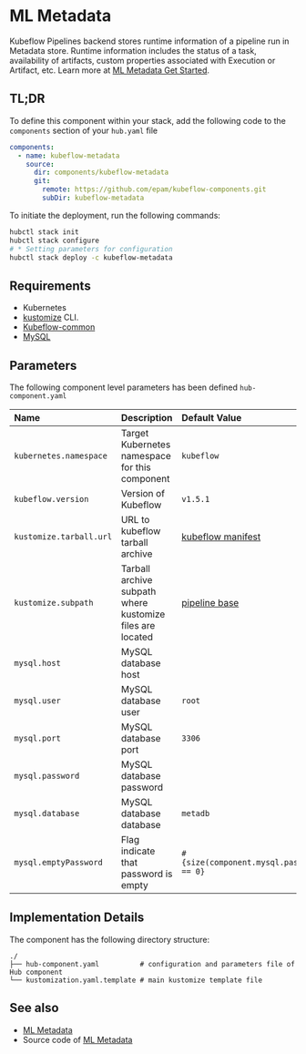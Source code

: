 # ML Metadata

Kubeflow Pipelines backend stores runtime information of a pipeline run in Metadata store. Runtime information includes
the status of a task, availability of artifacts, custom properties associated with Execution or Artifact, etc. Learn
more at [ML Metadata Get Started](https://github.com/google/ml-metadata/blob/master/g3doc/get_started.md).

## TL;DR

To define this component within your stack, add the following code to the `components` section of your  `hub.yaml` file

```yaml
components:  
  - name: kubeflow-metadata
    source:
      dir: components/kubeflow-metadata
      git:
        remote: https://github.com/epam/kubeflow-components.git
        subDir: kubeflow-metadata
```

To initiate the deployment, run the following commands:

```bash
hubctl stack init
hubctl stack configure
# * Setting parameters for configuration 
hubctl stack deploy -c kubeflow-metadata
```

## Requirements

- Kubernetes
- [kustomize](https://kustomize.io) CLI.
- [Kubeflow-common](../kubeflow-common)
- [MySQL](../mysql)

## Parameters

The following component level parameters has been defined `hub-component.yaml`

| Name                    | Description                                    | Default Value                                                                                  | Required |
|:------------------------|:-----------------------------------------------|:-----------------------------------------------------------------------------------------------|:--------:|
| `kubernetes.namespace`  | Target Kubernetes namespace for this component | `kubeflow`                                                                                     |          |
| `kubeflow.version`      | Version of Kubeflow                            | `v1.5.1`                                                                                       |          |
| `kustomize.tarball.url` | URL to kubeflow tarball archive                | [kubeflow manifest](https://github.com/kubeflow/manifests/tree/master)                         |          |
| `kustomize.subpath`     | Tarball archive subpath where kustomize files are located      | [pipeline base](https://github.com/kubeflow/manifests/tree/master/apps/pipeline/upstream/base) |          |
| `mysql.host`            | MySQL database host                            |                                                                                                |          |
| `mysql.user`            | MySQL database user                            | `root`                                                                                         |          |
| `mysql.port`            | MySQL database port                            | `3306`                                                                                         |          |
| `mysql.password`        | MySQL database password                        |                                                                                                |          |
| `mysql.database`        | MySQL database database                        | `metadb`                                                                                       |          |
| `mysql.emptyPassword`   | Flag indicate that password is empty           | `#{size(component.mysql.password) == 0}`                                                       |          |

## Implementation Details

The component has the following directory structure:

```text
./
├── hub-component.yaml          # configuration and parameters file of Hub component
└── kustomization.yaml.template # main kustomize template file
```

## See also

- [ML Metadata](https://www.kubeflow.org/docs/components/pipelines/concepts/metadata/)
- Source code of [ML Metadata](https://github.com/google/ml-metadata)
